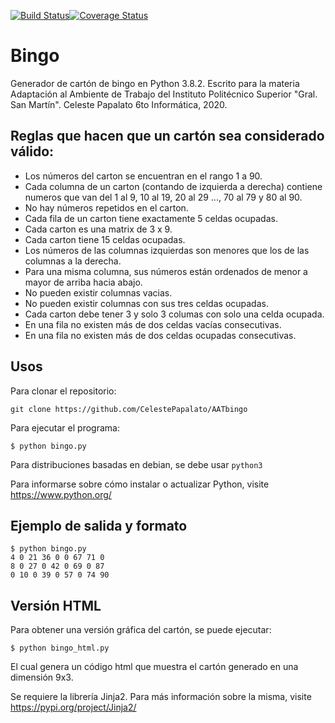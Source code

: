 [![Build Status](https://travis-ci.org/CelestePapalato/AATbingo.svg?branch=master)](https://travis-ci.org/CelestePapalato/AATbingo)[![Coverage Status](https://coveralls.io/repos/github/CelestePapalato/AATbingo/badge.svg?branch=master)](https://coveralls.io/github/CelestePapalato/AATbingo?branch=master)

# Bingo

Generador de cartón de bingo en Python 3.8.2. Escrito para la materia Adaptación al Ambiente de Trabajo del Instituto Politécnico Superior "Gral. San Martín". Celeste Papalato 6to Informática, 2020.

## Reglas que hacen que un cartón sea considerado válido:

- Los números del carton se encuentran en el rango 1 a 90.
- Cada columna de un carton (contando de izquierda a derecha) contiene numeros que van del 1 al 9, 10 al 19, 20 al 29 ..., 70 al 79 y 80 al 90.
- No hay números repetidos en el carton.
- Cada fila de un carton tiene exactamente 5 celdas ocupadas.
- Cada carton es una matrix de 3 x 9.
- Cada carton tiene 15 celdas ocupadas.
- Los números de las columnas izquierdas son menores que los de las columnas a la derecha.
- Para una misma columna, sus números están ordenados de menor a mayor de arriba hacia abajo.
- No pueden existir columnas vacias.
- No pueden existir columnas con sus tres celdas ocupadas.
- Cada carton debe tener 3 y solo 3 columas con solo una celda ocupada.
- En una fila no existen más de dos celdas vacías consecutivas.
- En una fila no existen más de dos celdas ocupadas consecutivas.

## Usos

Para clonar el repositorio:
```
git clone https://github.com/CelestePapalato/AATbingo
```

Para ejecutar el programa:
```
$ python bingo.py
```
Para distribuciones basadas en debian, se debe usar ```python3```

Para informarse sobre cómo instalar o actualizar Python, visite https://www.python.org/

## Ejemplo de salida y formato
```
$ python bingo.py
4 0 21 36 0 0 67 71 0
8 0 27 0 42 0 69 0 87
0 10 0 39 0 57 0 74 90
```

## Versión HTML

Para obtener una versión gráfica del cartón, se puede ejecutar:

```
$ python bingo_html.py
```

El cual genera un código html que muestra el cartón generado en una dimensión 9x3.

Se requiere la librería Jinja2. Para más información sobre la misma, visite https://pypi.org/project/Jinja2/